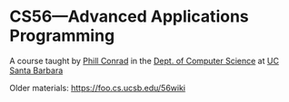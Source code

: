 # CS56&mdash;Advanced Applications Programming

A course taught by [Phill Conrad](http://www.cs.ucsb.edu/~pconrad) in the [Dept. of Computer Science](http://www.cs.ucsb.edu) at [UC Santa Barbara](http://www.ucsb.edu)

Older materials: https://foo.cs.ucsb.edu/56wiki

